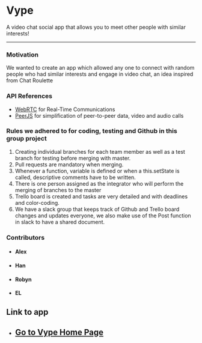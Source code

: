 # Vype
A video chat social app that allows you to meet other people with similar interests!

----

### Motivation
We wanted to create an app which allowed any one to connect with random people who had similar interests and engage in video chat, an idea inspired from Chat Roulette

### API References
* [WebRTC](https://webrtc.org/) for Real-Time Communications
* [PeerJS](http://peerjs.com/) for simplification of peer-to-peer data, video and audio calls

### Rules we adhered to for coding, testing and Github in this group project
1. Creating individual branches for each team member as well as a test branch for testing before merging with master.
2. Pull requests are mandatory when merging.
3. Whenever a function, variable is defined or when a this.setState is called, descriptive comments have to be written.
4. There is one person assigned as the integrator who will perform the merging of branches to the master
5. Trello board is created and tasks are very detailed and with deadlines and color-coding.
6. We have a slack group that keeps track of Github and Trello board changes and updates everyone, we also make use of the Post function in slack to have a shared document.

### Contributors
* #### Alex
* #### Han
* #### Robyn
* #### EL

## Link to app
* ## [Go to Vype Home Page](https://www.google.com)

